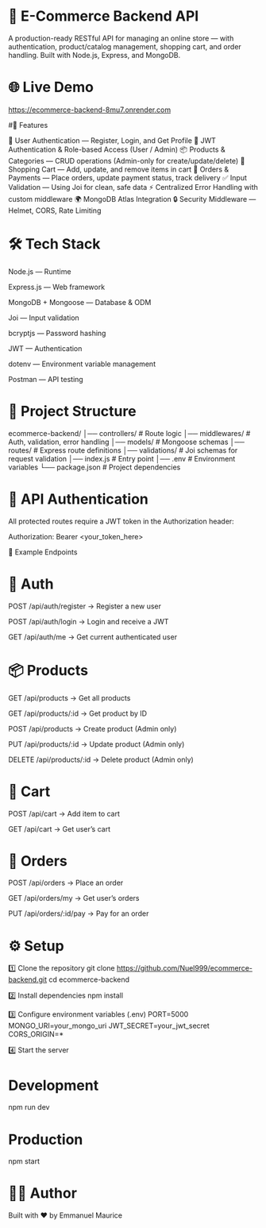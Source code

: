# 🛒 E-Commerce Backend API

A production-ready RESTful API for managing an online store — with authentication, product/catalog management, shopping cart, and order handling. Built with Node.js, Express, and MongoDB.

# 🌐 Live Demo
https://ecommerce-backend-8mu7.onrender.com

 #🚀 Features

👤 User Authentication — Register, Login, and Get Profile
🔑 JWT Authentication & Role-based Access (User / Admin)
📦 Products & Categories — CRUD operations (Admin-only for create/update/delete)
🛒 Shopping Cart — Add, update, and remove items in cart
📑 Orders & Payments — Place orders, update payment status, track delivery
✅ Input Validation — Using Joi for clean, safe data
⚡ Centralized Error Handling with custom middleware
🌍 MongoDB Atlas Integration
🔒 Security Middleware — Helmet, CORS, Rate Limiting

# 🛠 Tech Stack

Node.js — Runtime

Express.js — Web framework

MongoDB + Mongoose — Database & ODM

Joi — Input validation

bcryptjs — Password hashing

JWT — Authentication

dotenv — Environment variable management

Postman — API testing

# 📂 Project Structure
ecommerce-backend/
│── controllers/ # Route logic
│── middlewares/ # Auth, validation, error handling
│── models/ # Mongoose schemas
│── routes/ # Express route definitions
│── validations/ # Joi schemas for request validation
│── index.js # Entry point
│── .env # Environment variables
└── package.json # Project dependencies

# 🔐 API Authentication

All protected routes require a JWT token in the Authorization header:

Authorization: Bearer <your_token_here>

📡 Example Endpoints
# 🔑 Auth

POST /api/auth/register → Register a new user

POST /api/auth/login → Login and receive a JWT

GET /api/auth/me → Get current authenticated user

# 📦 Products

GET /api/products → Get all products

GET /api/products/:id → Get product by ID

POST /api/products → Create product (Admin only)

PUT /api/products/:id → Update product (Admin only)

DELETE /api/products/:id → Delete product (Admin only)

# 🛒 Cart

POST /api/cart → Add item to cart

GET /api/cart → Get user’s cart

# 📑 Orders

POST /api/orders → Place an order

GET /api/orders/my → Get user’s orders

PUT /api/orders/:id/pay → Pay for an order

# ⚙️ Setup
1️⃣ Clone the repository
git clone https://github.com/Nuel999/ecommerce-backend.git
cd ecommerce-backend

2️⃣ Install dependencies
npm install

3️⃣ Configure environment variables (.env)
PORT=5000
MONGO_URI=your_mongo_uri
JWT_SECRET=your_jwt_secret
CORS_ORIGIN=\*

4️⃣ Start the server

# Development

npm run dev

# Production

npm start

# 👨‍💻 Author

Built with ❤️ by Emmanuel Maurice

